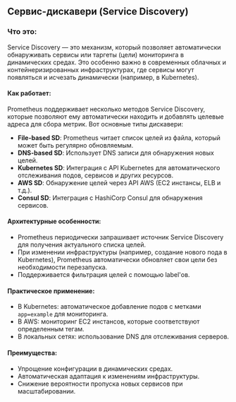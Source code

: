 ## Сервис-дискавери (Service Discovery)
### Что это:
Service Discovery — это механизм, который позволяет автоматически обнаруживать сервисы или таргеты (цели) мониторинга в динамических средах. Это особенно важно в современных облачных и контейнеризированных инфраструктурах, где сервисы могут появляться и исчезать динамически (например, в Kubernetes).

#### Как работает:
Prometheus поддерживает несколько методов Service Discovery, которые позволяют ему автоматически находить и добавлять целевые адреса для сбора метрик. Вот основные типы дискавери:

- **File-based SD**: Prometheus читает список целей из файла, который может быть регулярно обновляемым.
- **DNS-based SD**: Использует DNS записи для обнаружения новых целей.
- **Kubernetes SD**: Интеграция с API Kubernetes для автоматического отслеживания подов, сервисов и других ресурсов.
- **AWS SD**: Обнаружение целей через API AWS (EC2 инстансы, ELB и т.д.).
- **Consul SD**: Интеграция с HashiCorp Consul для обнаружения сервисов.

#### Архитектурные особенности:
- Prometheus периодически запрашивает источник Service Discovery для получения актуального списка целей.
- При изменении инфраструктуры (например, создание нового пода в Kubernetes), Prometheus автоматически обновляет свои цели без необходимости перезапуска.
- Поддерживается фильтрация целей с помощью label'ов.

#### Практическое применение:
- В Kubernetes: автоматическое добавление подов с метками `app=example` для мониторинга.
- В AWS: мониторинг EC2 инстансов, которые соответствуют определенным тегам.
- В локальных сетях: использование DNS для отслеживания серверов.

#### Преимущества:
- Упрощение конфигурации в динамических средах.
- Автоматическая адаптация к изменениям инфраструктуры.
- Снижение вероятности пропуска новых сервисов при масштабировании.
